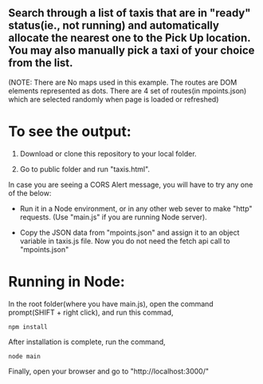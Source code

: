 ## Search through a list of taxis that are in "ready" status(ie., not running) and automatically allocate the nearest one to the Pick Up location. You may also manually pick a taxi of your choice from the list.
(NOTE: There are No maps used in this example. The routes are DOM elements represented as dots. There are 4 set of routes(in mpoints.json) which are selected randomly when page is loaded or refreshed)

# To see the output:

1) Download or clone this repository to your local folder.

2) Go to public folder and run "taxis.html".

In case you are seeing a CORS Alert message, you will have to try any one of the below:

- Run it in a Node environment, or in any other web sever to make "http" requests. (Use "main.js" if you are running Node server).

- Copy the JSON data from "mpoints.json" and assign it to an object variable in taxis.js file. Now you do not need the fetch api call to "mpoints.json"


# Running in Node:

In the root folder(where you have main.js), open the command prompt(SHIFT + right click), and run this commad,

```
npm install
```

After installation is complete, run the command,

```
node main
```

Finally, open your browser and go to "http://localhost:3000/"



